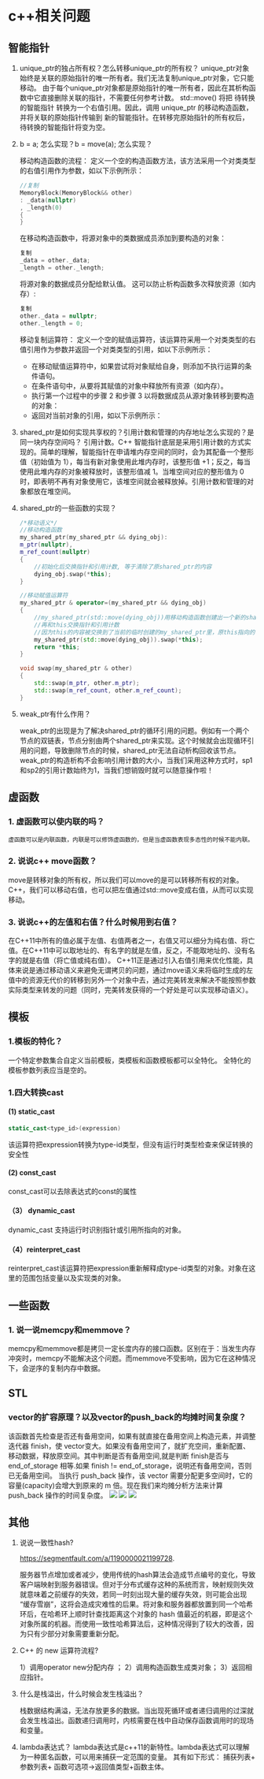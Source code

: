 # c++相关问题
## 智能指针
1. unique_ptr的独占所有权？怎么转移unique_ptr的所有权？
    unique_ptr对象始终是关联的原始指针的唯一所有者。我们无法复制unique_ptr对象，它只能移动。
    由于每个unique_ptr对象都是原始指针的唯一所有者，因此在其析构函数中它直接删除关联的指针，不需要任何参考计数。
    std::move() 将把 待转换的智能指针 转换为一个右值引用。因此，调用 unique_ptr 的移动构造函数，并将关联的原始指针传输到 新的智能指针。在转移完原始指针的所有权后， 待转换的智能指针将变为空。
2. b = a; 怎么实现？b = move(a); 怎么实现？

    移动构造函数的流程：
    定义一个空的构造函数方法，该方法采用一个对类类型的右值引用作为参数，如以下示例所示：
    ```C++
    //复制
    MemoryBlock(MemoryBlock&& other)
    : _data(nullptr)
    , _length(0)
    {
    }
    ```
    在移动构造函数中，将源对象中的类数据成员添加到要构造的对象：

    ```C++
    复制
    _data = other._data;
    _length = other._length;
    ```
    将源对象的数据成员分配给默认值。 这可以防止析构函数多次释放资源（如内存）:
    ```C++
    复制
    other._data = nullptr;
    other._length = 0;
    ```
    移动复制运算符：
    定义一个空的赋值运算符，该运算符采用一个对类类型的右值引用作为参数并返回一个对类类型的引用，如以下示例所示：
    - 在移动赋值运算符中，如果尝试将对象赋给自身，则添加不执行运算的条件语句。
    - 在条件语句中，从要将其赋值的对象中释放所有资源（如内存）。
    - 执行第一个过程中的步骤 2 和步骤 3 以将数据成员从源对象转移到要构造的对象：
    - 返回对当前对象的引用，如以下示例所示：

3. shared_ptr是如何实现共享权的？引用计数和管理的内存地址怎么实现的？是同一块内存空间吗？
    引用计数。C++ 智能指针底层是采用引用计数的方式实现的。简单的理解，智能指针在申请堆内存空间的同时，会为其配备一个整形值（初始值为 1），每当有新对象使用此堆内存时，该整形值 +1；反之，每当使用此堆内存的对象被释放时，该整形值减 1。当堆空间对应的整形值为 0 时，即表明不再有对象使用它，该堆空间就会被释放掉。引用计数和管理的对象都放在堆空间。

4. shared_ptr的一些函数的实现？
    ``` C++
    /*移动语义*/
    //移动构造函数
    my_shared_ptr(my_shared_ptr && dying_obj): 
    m_ptr(nullptr),
    m_ref_count(nullptr)
    {
        //初始化后交换指针和引用计数, 等于清除了原shared_ptr的内容
        dying_obj.swap(*this);
    }

    //移动赋值运算符
    my_shared_ptr & operator=(my_shared_ptr && dying_obj)
    {
        //my_shared_ptr(std::move(dying_obj))用移动构造函数创建出一个新的shared_ptr(此时dying_obj的内容被清除了)
        //再和this交换指针和引用计数
        //因为this的内容被交换到了当前的临时创建的my_shared_ptr里，原this指向的引用计数-1
        my_shared_ptr(std::move(dying_obj)).swap(*this);
        return *this;
    }

    void swap(my_shared_ptr & other)
    {
        std::swap(m_ptr, other.m_ptr);
        std::swap(m_ref_count, other.m_ref_count);
    }
    ```
5. weak_ptr有什么作用？

    weak_ptr的出现是为了解决shared_ptr的循环引用的问题。例如有一个两个节点的双链表，节点分别由两个shared_ptr来实现。这个时候就会出现循环引用的问题，导致删除节点的时候，shared_ptr无法自动析构回收该节点。
    weak_ptr的构造析构不会影响引用计数的大小，当我们采用这种方式时，sp1和sp2的引用计数始终为1，当我们想销毁时就可以随意操作啦！

## 虚函数
### 1. 虚函数可以使内联的吗？
    虚函数可以是内联函数，内联是可以修饰虚函数的，但是当虚函数表现多态性的时候不能内联。

### 2. 说说c++ move函数？
move是转移对象的所有权，所以我们可以move的是可以转移所有权的对象。
C++，我们可以移动右值，也可以把左值通过std::move变成右值，从而可以实现移动。

### 3. 说说c++的左值和右值？什么时候用到右值？
在C++11中所有的值必属于左值、右值两者之一，右值又可以细分为纯右值、将亡值。在C++11中可以取地址的、有名字的就是左值，反之，不能取地址的、没有名字的就是右值（将亡值或纯右值）。
C++11正是通过引入右值引用来优化性能，具体来说是通过移动语义来避免无谓拷贝的问题，通过move语义来将临时生成的左值中的资源无代价的转移到另外一个对象中去，通过完美转发来解决不能按照参数实际类型来转发的问题（同时，完美转发获得的一个好处是可以实现移动语义）。
## 模板
### 1.模板的特化？
一个特定参数集合自定义当前模板，类模板和函数模板都可以全特化。 全特化的模板参数列表应当是空的。


### 1.四大转换cast
#### (1) static_cast
```c++
static_cast<type_id>(expression)
```
该运算符把expression转换为type-id类型，但没有运行时类型检查来保证转换的安全性
#### (2) const_cast
const_cast可以去除表达式的const的属性
#### （3） dynamic_cast
dynamic_cast 支持运行时识别指针或引用所指向的对象。
#### （4）reinterpret_cast
reinterpret_cast该运算符把expression重新解释成type-id类型的对象。对象在这里的范围包括变量以及实现类的对象。

## 一些函数
### 1. 说一说memcpy和memmove？
memcpy和memmove都是拷贝一定长度内存的接口函数。区别在于：当发生内存冲突时，memcpy不能解决这个问题。而memmove不受影响，因为它在这种情况下，会逆序的复制内存中数据。


## STL
### vector的扩容原理？以及vector的push_back的均摊时间复杂度？
该函数首先检查是否还有备用空间，如果有就直接在备用空间上构造元素，并调整迭代器 finish，使 vector变大。如果没有备用空间了，就扩充空间，重新配置、移动数据，释放原空间。​其中​判断是否有备用空间,就是判断 finish是否与 end_of_storage 相等.如果 finish != end_of_storage，说明还有备用空间，否则已无备用空间。
当执行 push_back 操作，该 vector 需要分配更多空间时，它的容量(capacity)会增大到原来的 m 倍。​现在我们来均摊分析方法来计算 push_back 操作的时间复杂度。
![](Pic/2022-07-29-12-02-21.png)
![](Pic/2022-07-29-12-02-50.png)
![](Pic/2022-07-29-12-15-32.png)

## 其他
1. 说说一致性hash?

    https://segmentfault.com/a/1190000021199728.

    服务器节点增加或者减少，使用传统的hash算法会造成节点编号的变化，导致客户端映射到服务器错误。但对于分布式缓存这种的系统而言，映射规则失效就意味着之前缓存的失效，若同一时刻出现大量的缓存失效，则可能会出现 “缓存雪崩”，这将会造成灾难性的后果。将对象和服务器都放置到同一个哈希环后，在哈希环上顺时针查找距离这个对象的 hash 值最近的机器，即是这个对象所属的机器。而使用一致性哈希算法后，这种情况得到了较大的改善，因为只有少部分对象需要重新分配。

2. C++ 的 new 运算符流程?

    1）调用operator new分配内存 ；
    2）调用构造函数生成类对象；
    3）返回相应指针。

3. 什么是栈溢出，什么时候会发生栈溢出？

    栈数据结构满溢，无法存放更多的数据。当出现死循环或者递归调用的过深就会发生栈溢出。函数递归调用时，内核需要在栈中自动保存函数调用时的现场和变量。

4. lambda表达式？
    lambda表达式是c++11的新特性。lambda表达式可以理解为一种匿名函数，可以用来捕获一定范围的变量。
    其有如下形式：
    捕获列表+ 参数列表+ 函数可选项->返回值类型+函数主体。














